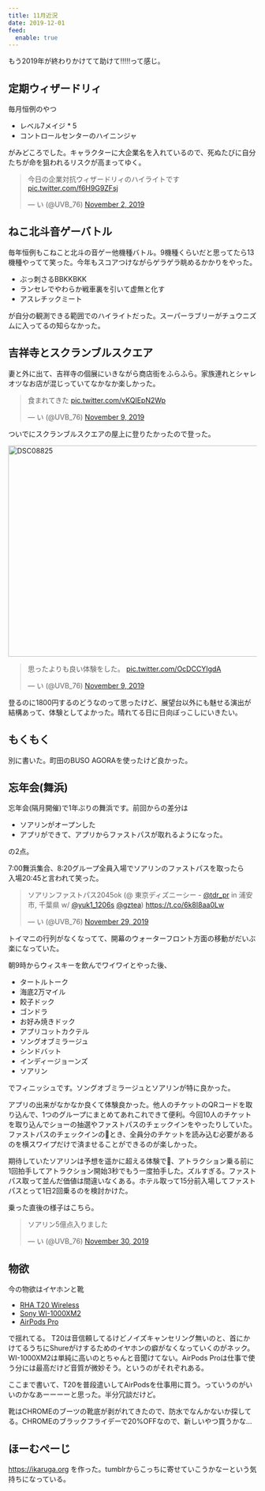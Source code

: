 ```yaml
---
title: 11月近況
date: 2019-12-01
feed:
  enable: true
---
```


もう2019年が終わりかけてて助けて!!!!!って感じ。

## 定期ウィザードリィ

毎月恒例のやつ

- レベル7メイジ * 5
- コントロールセンターのハイニンジャ

がみどころでした。キャラクターに大企業名を入れているので、死ぬたびに自分たちが命を狙われるリスクが高まってゆく。

<blockquote class="twitter-tweet"><p lang="ja" dir="ltr">今日の企業対抗ウィザードリィのハイライトです <a href="https://t.co/f6H9G9ZFsj">pic.twitter.com/f6H9G9ZFsj</a></p>&mdash; い (@UVB_76) <a href="https://twitter.com/UVB_76/status/1190635682332413953?ref_src=twsrc%5Etfw">November 2, 2019</a></blockquote> <script async src="https://platform.twitter.com/widgets.js" charset="utf-8"></script>

## ねこ北斗音ゲーバトル
毎年恒例もこねこと北斗の音ゲー他機種バトル。9機種くらいだと思ってたら13機種やってて笑った。今年もスコアつけながらゲラゲラ眺めるかかりをやった。

- ぶっ刺さるBBKKBKK
- ランセレでやわらか戦車裏を引いて虚無と化す
- アスレチックミート

が自分の観測できる範囲でのハイライトだった。スーパーラブリーがチュウニズムに入ってるの知らなかった。

## 吉祥寺とスクランブルスクエア

妻と外に出て、吉祥寺の個展にいきながら商店街をふらふら。家族連れとシャレオツなお店が混じっていてなかなか楽しかった。

<blockquote class="twitter-tweet"><p lang="ja" dir="ltr">食まれてきた <a href="https://t.co/vKQIEpN2Wp">pic.twitter.com/vKQIEpN2Wp</a></p>&mdash; い (@UVB_76) <a href="https://twitter.com/UVB_76/status/1193045734192373762?ref_src=twsrc%5Etfw">November 9, 2019</a></blockquote> <script async src="https://platform.twitter.com/widgets.js" charset="utf-8"></script>

ついでにスクランブルスクエアの屋上に登りたかったので登った。

<a data-flickr-embed="true" data-context="true" href="https://www.flickr.com/photos/uvb_76/49043751641/in/album-72157711722252957/" title="DSC08825"><img src="https://live.staticflickr.com/65535/49043751641_febf5865b4_z.jpg" width="640" height="427" alt="DSC08825"></a><script async src="//embedr.flickr.com/assets/client-code.js" charset="utf-8"></script>

<blockquote class="twitter-tweet"><p lang="ja" dir="ltr">思ったよりも良い体験をした。 <a href="https://t.co/OcDCCYIgdA">pic.twitter.com/OcDCCYIgdA</a></p>&mdash; い (@UVB_76) <a href="https://twitter.com/UVB_76/status/1193100716392402944?ref_src=twsrc%5Etfw">November 9, 2019</a></blockquote> <script async src="https://platform.twitter.com/widgets.js" charset="utf-8"></script>

登るのに1800円するのどうなのって思ったけど、展望台以外にも魅せる演出が結構あって、体験としてよかった。晴れてる日に日向ぼっこしにいきたい。

## もくもく

別に書いた。町田のBUSO AGORAを使ったけど良かった。

## 忘年会(舞浜)

忘年会(隔月開催)で1年ぶりの舞浜です。前回からの差分は

- ソアリンがオープンした
- アプリができて、アプリからファストパスが取れるようになった。

の2点。

7:00舞浜集合、8:20グループ全員入場でソアリンのファストパスを取ったら　入場20:45と言われて笑った。

<blockquote class="twitter-tweet"><p lang="ja" dir="ltr">ソアリンファストパス2045ok (@ 東京ディズニーシー - <a href="https://twitter.com/TDR_PR?ref_src=twsrc%5Etfw">@tdr_pr</a> in 浦安市, 千葉県 w/ <a href="https://twitter.com/Yuk1_1206S?ref_src=twsrc%5Etfw">@yuk1_1206s</a> <a href="https://twitter.com/gztea?ref_src=twsrc%5Etfw">@gztea</a>) <a href="https://t.co/6k8I8aa0Lw">https://t.co/6k8I8aa0Lw</a></p>&mdash; い (@UVB_76) <a href="https://twitter.com/UVB_76/status/1200556763839389696?ref_src=twsrc%5Etfw">November 29, 2019</a></blockquote> <script async src="https://platform.twitter.com/widgets.js" charset="utf-8"></script>

トイマニの行列がなくなってて、開幕のウォーターフロント方面の移動がだいぶ楽になっていた。

朝9時からウィスキーを飲んでワイワイとやった後、

- タートルトーク
- 海底2万マイル
- 餃子ドック
- ゴンドラ
- お好み焼きドック
- アプリコットカクテル
- ソングオブミラージュ
- シンドバット
- インディージョーンズ
- ソアリン

でフィニッシュです。ソングオブミラージュとソアリンが特に良かった。

アプリの出来がなかなか良くて体験良かった。他人のチケットのQRコードを取り込んで、1つのグループにまとめてあれこれできて便利。今回10人のチケット
を取り込んでショーの抽選やファストパスのチェックインをやったりしていた。
ファストパスのチェックインのとき、全員分のチケットを読み込む必要があるのを横スワイプだけで済ませることができるのが楽しかった。

期待していたソアリンは予想を遥かに超える体験で、アトラクション乗る前に1回拍手してアトラクション開始3秒でもう一度拍手した。ズルすぎる。ファストパス取って並んだ価値は間違いなくある。ホテル取って15分前入場してファストパスとって1日2回乗るのを検討かけた。

乗った直後の様子はこちら。
<blockquote class="twitter-tweet"><p lang="ja" dir="ltr">ソアリン5億点入りました</p>&mdash; い (@UVB_76) <a href="https://twitter.com/UVB_76/status/1200751204092919808?ref_src=twsrc%5Etfw">November 30, 2019</a></blockquote> <script async src="https://platform.twitter.com/widgets.js" charset="utf-8"></script>


## 物欲

今の物欲はイヤホンと靴

- [RHA T20 Wireless](https://www.rha-audio.com/jp/products/headphones/t20-wireless?c=150)
- [Sony WI-1000XM2](https://www.sony.jp/headphone/products/WI-1000XM2/index.html)
- [AirPods Pro](https://www.apple.com/jp/airpods-pro/)

で揺れてる。 T20は音信頼してるけどノイズキャンセリング無いのと、首にかけてるうちにShureがけするためのイヤホンの癖がなくなっていくのがネック。WI-1000XM2は単純に高いのとちゃんと音聞けてない。AirPods Proは仕事で使う分には最高だけど音質が微妙そう。というのがそれぞれある。

ここまで書いて、T20を普段遣いしてAirPodsを仕事用に買う。っていうのがいいのかなあーーーーと思った。半分冗談だけど。

靴はCHROMEのブーツの靴底が剥がれてきたので、防水でなんかないか探してる。CHROMEのブラックフライデーで20%OFFなので、新しいやつ買うかな…

## ほーむぺーじ

https://ikaruga.org を作った。tumblrからこっちに寄せていこうかなーという気持ちになっている。
